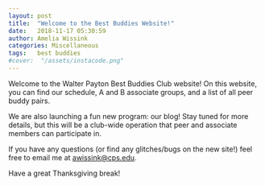 ```yaml
---
layout: post
title:  "Welcome to the Best Buddies Website!"
date:   2018-11-17 05:30:59
author: Amelia Wissink
categories: Miscellaneous
tags:	best buddies
#cover:  "/assets/instacode.png"
---
```

Welcome to the Walter Payton Best Buddies Club website! On this website, you can find our schedule, A and B associate groups, and a list of all peer buddy pairs.

We are also launching a fun new program: our blog! Stay tuned for more details, but this will be a club-wide operation that peer and associate members can participate in.

If you have any questions (or find any glitches/bugs on the new site!) feel free to email me at awissink@cps.edu.

Have a great Thanksgiving break!
